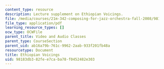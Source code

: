 ```yaml
---
content_type: resource
description: Lecture supplement on Ethiopian Voicings.
file: /media/courses/21m-342-composing-for-jazz-orchestra-fall-2008/98183db382fee7caba78f0452482e303_ethio_voicing.pdf
file_type: application/pdf
learning_resource_types: []
ocw_type: OCWFile
parent_title: Video and Audio Classes
parent_type: CourseSection
parent_uid: ab16a79b-761c-9962-2aab-933f201fb48a
resourcetype: Document
title: Ethiopian Voicings
uid: 98183db3-82fe-e7ca-ba78-f0452482e303
---
```

